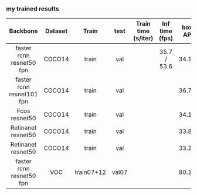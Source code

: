 ### my trained results


| Backbone | Dataset | Train | test | Train time (s/iter) | Inf time (fps) | box AP | Download   |
| :--------------------: | :---: | :-----: | :------: | :----: | :-----: | :----: | :------: |
|faster rcnn resnet50 fpn| COCO14 |   train  | val     |            |  35.7 / 53.6   | 34.10 | 
|faster rcnn resnet101 fpn| COCO14 | train   | val     |     |     |  36.70 | 
|Fcos resnet50| COCO14 | train   | val     |     |     |  34.10 | 
|Retinanet resnet50| COCO14 | train   | val     |     |     |  33.80 | imgs_per_gpu=2
|Retinanet resnet50| COCO14 | train   | val     |     |     |  33.20 | imgs_per_gpu=4
|faster rcnn resnet50 fpn|VOC    | train07+12|val07|         |      |      80.19|